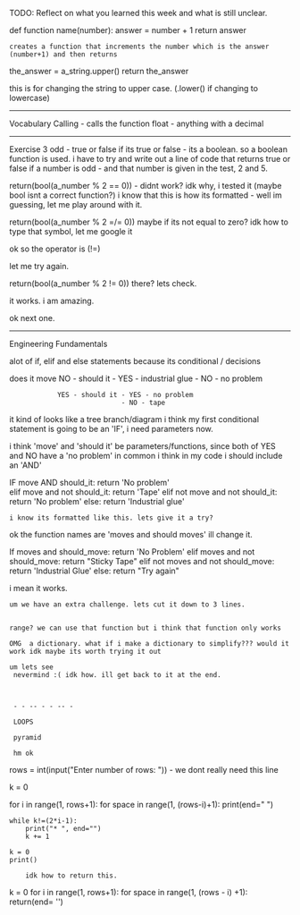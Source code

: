TODO: Reflect on what you learned this week and what is still unclear.

def function name(number): 
    answer = number + 1
    return answer

    creates a function that increments the number which is the answer (number+1) and then returns


the_answer = a_string.upper()
    return the_answer

this is for changing the string to upper case. (.lower() if changing to lowercase)


______________________________________________________________________
Vocabulary 
Calling - calls the function 
float - anything with a decimal

- - - - - - - - - 
Exercise 3
odd - true or false
if its true or false - its a boolean. so a boolean function is used. i have to try and write out 
a line of code that returns true or false if a number is odd - and that number is given in the test, 2 and 5.

return(bool(a_number % 2 == 0)) - didnt work? idk why, i tested it (maybe bool isnt a correct function?)
i know that this is how its formatted - well im guessing, let me play around with it.

return(bool(a_number % 2 =/= 0)) maybe if its not equal to zero? idk how to type that symbol, let me google it

ok so the operator is (!=)

let me try again.

return(bool(a_number % 2 != 0)) there? lets check. 

it works. i am amazing. 

ok next one.


- - - - - - - - - 
Engineering Fundamentals

alot of if, elif and else statements because its conditional / decisions 


does it move 
                NO - should it  - YES - industrial glue 
                                - NO - no problem

                YES - should it - YES - no problem
                                - NO - tape

it kind of looks like a tree branch/diagram
i think my first conditional statement is going to be an 'IF', i need parameters now.

i think 'move' and 'should it' be parameters/functions, since both of YES and NO have a 'no problem' in common
i think in my code i should include an 'AND'

IF move AND should_it:
    return 'No problem'  
elif move and not should_it:
    return 'Tape'
elif not move and not should_it:
    return 'No problem'
else:
    return 'Industrial glue'

    i know its formatted like this. lets give it a try?

ok the function names are 'moves and should moves' ill change it.

If moves and should_move:
    return 'No Problem'
elif moves and not should_move:
    return "Sticky Tape"
elif not moves and not should_move:
    return 'Industrial Glue'
else: 
    return "Try again"

i mean it works. 

    um we have an extra challenge. lets cut it down to 3 lines. 


    range? we can use that function but i think that function only works 

    OMG  a dictionary. what if i make a dictionary to simplify??? would it work idk maybe its worth trying it out

    um lets see
     nevermind :( idk how. ill get back to it at the end.



     - - -- - - -- - 

     LOOPS 

     pyramid 

     hm ok 

 rows = int(input("Enter number of rows: ")) - we dont really need this line 

k = 0

for i in range(1, rows+1):
    for space in range(1, (rows-i)+1):
        print(end="  ")
   
    while k!=(2*i-1):
        print("* ", end="")
        k += 1
   
    k = 0
    print()   

        idk how to return this. 
k = 0 
for i in range(1, rows+1):
    for space in range(1, (rows - i) +1):
    return(end= '')